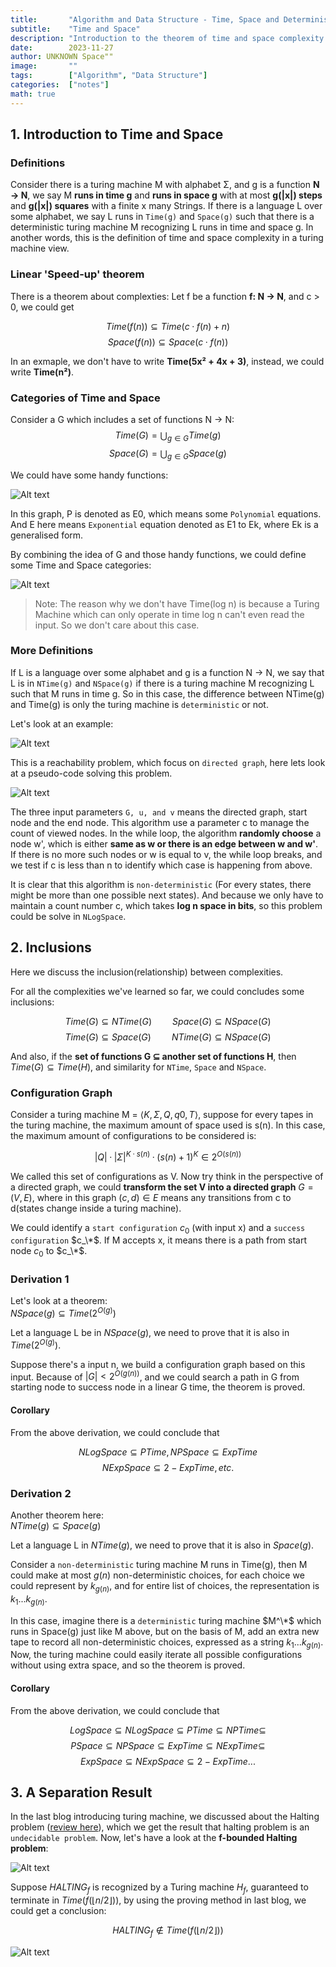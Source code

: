 ```yaml
---
title:       "Algorithm and Data Structure - Time, Space and Determinism"
subtitle:    "Time and Space"
description: "Introduction to the theorem of time and space complexity in turing machine"
date:        2023-11-27
author: UNKNOWN Space""
image:       ""
tags:        ["Algorithm", "Data Structure"]
categories:  ["notes"]
math: true
---
```


## 1. Introduction to Time and Space

### Definitions
Consider there is a turing machine M with alphabet Σ, and g is a function **N → N**, we say M **runs in time g** and **runs in space g** with at most **g(|x|) steps** and **g(|x|) squares** with a finite x many Strings. If there is a language L over some alphabet, we say L runs in `Time(g)` and `Space(g)` such that there is a deterministic turing machine M recognizing L runs in time and space g. In another words, this is the definition of time and space complexity in a turing machine view.

### Linear 'Speed-up' theorem
There is a theorem about complexties: Let f be a function **f: N → N**, and c > 0, we could get

$$Time(f(n)) ⊆ Time(c · f(n) + n)$$
$$Space(f(n)) ⊆ Space(c · f(n))$$

In an exmaple, we don't have to write **Time(5x² + 4x + 3)**, instead, we could write **Time(n²)**.

### Categories of Time and Space
Consider a G which includes a set of functions N → N:
$$Time(G) = \bigcup_{g ∈ G} Time(g)$$
$$Space(G) = \bigcup_{g ∈ G} Space(g)$$

We could have some handy functions:  

![Alt text](/img/time-space/image.png)

In this graph, P is denoted as E0, which means some `Polynomial` equations. And E here means `Exponential` equation denoted as E1 to Ek, where Ek is a generalised form.

By combining the idea of G and those handy functions, we could define some Time and Space categories:

![Alt text](/img/time-space/image2.png)

>Note: The reason why we don't have Time(log n) is because a Turing Machine which can only operate in time log n can't even read the input. So we don't care about this case.

### More Definitions
If L is a language over some alphabet and g is a function N → N, we say that L is in `NTime(g)` and `NSpace(g)` if there is a turing machine M recognizing L such that M runs in time g. So in this case, the difference between NTime(g) and Time(g) is only the turing machine is `deterministic` or not.

Let's look at an example:

![Alt text](/img/time-space/image3.png)

This is a reachability problem, which focus on `directed graph`, here lets look at a pseudo-code solving this problem.

![Alt text](/img/time-space/image4.png)

The three input parameters `G, u, and v` means the directed graph, start node and the end node. This algorithm use a parameter c to manage the count of viewed nodes. In the while loop, the algorithm **randomly choose** a node w', which is either **same as w or there is an edge between w and w'**. If there is no more such nodes or w is equal to v, the while loop breaks, and we test if c is less than n to identify which case is happening from above.

It is clear that this algorithm is `non-deterministic` (For every states, there might be more than one possible next states). And because we only have to maintain a count number c, which takes **log n space in bits**, so this problem could be solve in `NLogSpace`.

## 2. Inclusions

Here we discuss the inclusion(relationship) between complexities.

For all the complexities we've learned so far, we could concludes some inclusions:

$$Time(G) ⊆ NTime(G)\quad\quad Space(G) ⊆ NSpace(G)$$
$$Time(G) ⊆ Space(G)\quad\quad NTime(G) ⊆ NSpace(G)$$

And also, if the **set of functions G ⊆ another set of functions H**, then $Time(G) ⊆ Time(H)$, and similarity for `NTime`, `Space` and `NSpace`.

### Configuration Graph

Consider a turing machine M = $\langle K, Σ, Q, q0,T \rangle$, suppose for every tapes in the turing machine, the maximum amount of space used is s(n). In this case, the maximum amount of configurations to be considered is:

$$|Q| · |Σ|^{K·s(n)} · (s(n) + 1)^K ∈ 2^{O(s(n))}$$

We called this set of configurations as V. Now try think in the perspective of a directed graph, we could **transform the set V into a directed graph** $G = (V, E)$, where in this graph $(c, d) ∈ E$ means any transitions from c to d(states change inside a turing machine).

We could identify a `start configuration` $c_0$ (with input x) and a `success configuration` $c_\*$. If M accepts x, it means there is a path from start node $c_0$ to $c_\*$.

### Derivation 1
Let's look at a theorem:  
$NSpace(g) ⊆ Time(2^{O(g)})$

Let a language L be in $NSpace(g)$, we need to prove that it is also in $Time(2^{O(g)})$.

Suppose there's a input n, we build a configuration graph based on this input. Because of $|G| < 2^{O(g(n))}$, and we could search a path in G from starting node to success node in a linear G time, the theorem is proved.

#### Corollary
From the above derivation, we could conclude that

$$NLogSpace ⊆ PTime, NPSpace ⊆ ExpTime$$
$$NExpSpace ⊆ 2-ExpTime, etc.$$


### Derivation 2
Another theorem here:  
$NTime(g) ⊆ Space(g)$

Let a language L in $NTime(g)$, we need to prove that it is also in $Space(g)$.

Consider a `non-deterministic` turing machine M runs in Time(g), then M could make at most $g(n)$ non-deterministic choices, for each choice we could represent by $k_{g(n)}$, and for entire list of choices, the representation is $k_1 ... k_{g(n)}$.

In this case, imagine there is a `deterministic` turing machine $M^\*$ which runs in Space(g) just like M above, but on the basis of M, add an extra new tape to record all non-deterministic choices, expressed as a string $k_1 ... k_{g(n)}$. Now, the turing machine could easily iterate all possible configurations without using extra space, and so the theorem is proved.

#### Corollary
From the above derivation, we could conclude that

$$LogSpace ⊆ NLogSpace ⊆ PTime ⊆ NPTime ⊆$$
$$PSpace ⊆ NPSpace ⊆ ExpTime ⊆ NExpTime ⊆$$
$$ExpSpace ⊆ NExpSpace ⊆ 2-ExpTime...$$

## 3. A Separation Result

In the last blog introducing turing machine, we discussed about the Halting problem ([review here](https://shuoyin03.github.io/2023/11/06/algorithm-and-data-structure-turing-machine/)), which we get the result that halting problem is an `undecidable problem`. Now, let's have a look at the **f-bounded Halting problem**:

![Alt text](/img/time-space/image5.png)

Suppose $HALTING_f$ is recognized by a Turing machine $H_f$, guaranteed to terminate in $Time(f(\lfloor n/2 \rfloor))$, by using the proving method in last blog, we could get a conclusion:

$$HALTING_f \notin Time(f(\lfloor n/2 \rfloor))$$

![Alt text](/img/time-space/image6.png "Building a contraction with the imagined turing machine")

